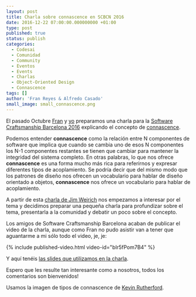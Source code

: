 ```yaml
---
layout: post
title: Charla sobre connascence en SCBCN 2016
date: 2016-12-22 07:00:00.000000000 +01:00
type: post
published: true
status: publish
categories:
  - Codesai
  - Comunidad
  - Community
  - Eventos
  - Events
  - Charlas
  - Object-Oriented Design
  - Connascence
tags: []
author: 'Fran Reyes & Alfredo Casado'
small_image: small_connascence.png
---
```


El pasado Octubre [Fran](https://twitter.com/fran_reyes) y [yo](https://twitter.com/AlfredoCasado) preparamos una charla para la [Software Craftsmanship Barcelona 2016](/2016/11/estuvimos-en-la-software-craftsmanship-bcn-2016) explicando el concepto de [connascence](https://en.wikipedia.org/wiki/Connascence_(computer_programming)).

Podemos entender **connascence** como la relación entre N componentes de software que implica que cuando se cambia uno de esos N componentes los N-1 componentes restantes se tienen que cambiar para mantener la integridad del sistema completo. En otras palabras, lo que nos ofrece **connascence** es una forma mucho más rica para referirnos y expresar diferentes tipos de acoplamiento. Se podría decir que del mismo modo que los patrones de diseño nos ofrecen un vocabulario para hablar de diseño orientado a objetos, **connascence** nos ofrece un vocabulario para hablar de acoplamiento.

A partir de esta [charla de Jim Weirich](https://vimeo.com/10837903) nos empezamos a interesar por el tema y decidimos preparar una pequeña charla para profundizar sobre el tema, presentarla a la comunidad y debatir un poco sobre el concepto.

Los amigos de Software Craftsmanship Barcelona acaban de publicar el video de la charla, aunque como Fran no pudo asistir van a tener que aguantarme a mi sólo todo el video, je, je:

{% include published-video.html video-id="bIr5fPom7B4" %}

Y aquí tenéis [las slides que utilizamos en la charla](http://slides.com/alfredocasado-1/deck#/).

Espero que les resulte tan interesante como a nosotros, todos los comentarios son bienvenidos!

<div class="foot-note">
  Usamos la imagen de tipos de connascence de <a href="https://silkandspinach.net/">Kevin Rutherford</a>.
</div>
